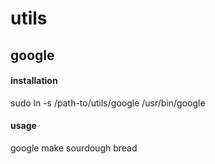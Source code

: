 # utils

## google
#### installation
sudo ln -s /path-to/utils/google /usr/bin/google

#### usage
google make sourdough bread

